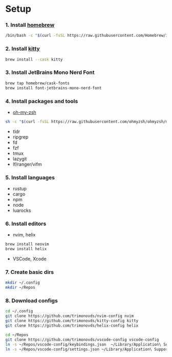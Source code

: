 # Setup

### 1. Install [homebrew](https://brew.sh/) 
```bash
/bin/bash -c "$(curl -fsSL https://raw.githubusercontent.com/Homebrew/install/HEAD/install.sh)"
```

### 2. Install [kitty](https://sw.kovidgoyal.net/kitty/)
```bash
brew install --cask kitty
```

### 3. Install JetBrains Mono Nerd Font
```bash
brew tap homebrew/cask-fonts
brew install font-jetbrains-mono-nerd-font
```

### 4. Install packages and tools
- [oh-my-zsh](https://ohmyz.sh)
```bash
sh -c "$(curl -fsSL https://raw.githubusercontent.com/ohmyzsh/ohmyzsh/master/tools/install.sh)"
```
- tldr
- ripgrep
- fd
- fzf
- tmux
- lazygit
- lf/ranger/vifm

### 5. Install languages
- rustup
- cargo
- npm
- node
- luarocks 

### 6. Install editors 
- nvim, helix
```bash
brew install neovim 
brew install helix
```
- VSCode, Xcode

### 7. Create basic dirs
```bash
mkdir ~/.config
mkdir ~/Repos
```

### 8. Download configs
```bash
cd ~/.config
git clone https://github.com/trimonovds/nvim-config nvim
git clone https://github.com/trimonovds/kitty-config kitty
git clone https://github.com/trimonovds/helix-config helix

cd ~/Repos
git clone https://github.com/trimonovds/vscode-config vscode-config
ln -s ~/Repos/vscode-config/keybindings.json  ~/Library/Application\ Support/Code/User/keybindings.json
ln -s ~/Repos/vscode-config/settings.json ~/Library/Application\ Support/Code/User/settings.json
```
